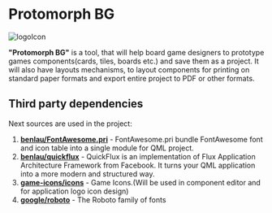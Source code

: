 # Protomorph BG

![logoIcon](ProtomorphBG/resources/icons/protomorph-bg.ico)

**"Protomorph BG"** is a tool, that will help board game designers to prototype games components(cards, tiles, boards etc.) and save them as a project. It will also have layouts mechanisms, to layout components for printing on standard paper formats and export entire project to PDF or other formats.

## Third party dependencies

Next sources are used in the project:

1. [**benlau/FontAwesome.pri**](https://github.com/benlau/fontawesome.pri) - FontAwesome.pri bundle FontAwesome font and icon table into a single module for QML project.
2. [**benlau/quickflux**](https://github.com/benlau/quickflux) - QuickFlux is an implementation of Flux Application Architecture Framework from Facebook. It turns your QML application into a more modern and structured way.
3. [**game-icons/icons**](https://github.com/game-icons/icons) - Game Icons.(Will be used in component editor and for application logo icon design)
4. [**google/roboto**](https://github.com/google/roboto) - The Roboto family of fonts
